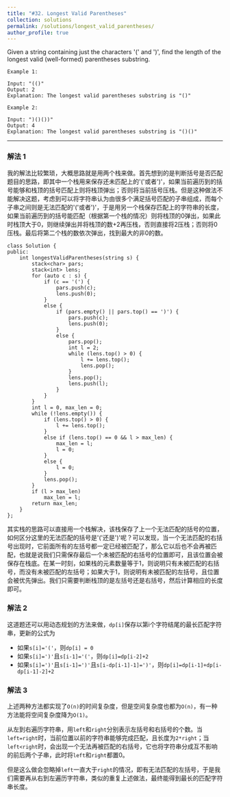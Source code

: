 ```yaml
---
title: "#32. Longest Valid Parentheses"
collection: solutions
permalink: /solutions/longest_valid_parentheses/
author_profile: true
---
```



Given a string containing just the characters '(' and ')', find the length of the longest valid (well-formed) parentheses substring.

```
Example 1:

Input: "(()"
Output: 2
Explanation: The longest valid parentheses substring is "()"
```

```
Example 2:

Input: ")()())"
Output: 4
Explanation: The longest valid parentheses substring is "()()"
```

---

### 解法 1

我的解法比较繁琐，大概思路就是用两个栈来做。首先想到的是判断括号是否匹配题目的思路，即其中一个栈用来保存还未匹配上的'('或者')'，如果当前遍历到的括号能够和栈顶的括号匹配上则将栈顶弹出；否则将当前括号压栈。但是这种做法不能解决这题，考虑到可以将字符串认为由很多个满足括号匹配的子串组成，而每个子串之间则是无法匹配的'('或者')'，于是用另一个栈保存匹配上的字符串的长度，如果当前遍历到的括号能匹配（根据第一个栈的情况）则将栈顶的0弹出，如果此时栈顶大于0，则继续弹出并将栈顶的数+2再压栈，否则直接将2压栈；否则将0压栈。最后将第二个栈的数依次弹出，找到最大的非0的数。

```
class Solution {
public:
    int longestValidParentheses(string s) {
        stack<char> pars;
        stack<int> lens;
        for (auto c : s) {
            if (c == '(') {
                pars.push(c);
                lens.push(0);
            }
            else {
                if (pars.empty() || pars.top() == ')') {
                    pars.push(c);
                    lens.push(0);
                }
                else {
                    pars.pop();
                    int l = 2;
                    while (lens.top() > 0) {
                        l += lens.top();
                        lens.pop();
                    }
                    lens.pop();
                    lens.push(l);
                }
            }
        }
        int l = 0, max_len = 0;
        while (!lens.empty()) {
            if (lens.top() > 0) {
                l += lens.top();
            }
            else if (lens.top() == 0 && l > max_len) {
                max_len = l;
                l = 0;
            }
            else {
                l = 0;
            }
            lens.pop();
        }
        if (l > max_len)
            max_len = l;
        return max_len;
    }
};
```

其实栈的思路可以直接用一个栈解决，该栈保存了上一个无法匹配的括号的位置，如何区分这里的无法匹配的括号是'('还是')'呢？可以发现，当一个无法匹配的右括号出现时，它前面所有的左括号都一定已经被匹配了，那么它以后也不会再被匹配，也就是说我们只需保存最后一个未被匹配的右括号的位置即可，且该位置会被保存在栈底。在某一时刻，如果栈的元素数量等于1，则说明只有未被匹配的右括号，而没有未被匹配的左括号；如果大于1，则说明有未被匹配的左括号，且位置会被优先弹出。我们只需要判断栈顶的是左括号还是右括号，然后计算相应的长度即可。

### 解法 2

这道题还可以用动态规划的方法来做，`dp[i]`保存以第i个字符结尾的最长匹配字符串，更新的公式为
* 如果`s[i]='('`，则`dp[i] = 0`
* 如果`s[i]=')'`且`s[i-1]='('`，则`dp[i]=dp[i-2]+2`
* 如果`s[i]=')'`且`s[i-1]=')'`且`s[i-dp[i-1]-1]=')'`，则`dp[i]=dp[i-1]+dp[i-dp[i-1]-2]+2`

### 解法 3

上述两种方法都实现了`O(n)`的时间复杂度，但是空间复杂度也都为`O(n)`，有一种方法能将空间复杂度降为`O(1)`。

从左到右遍历字符串，用`left`和`right`分别表示左括号和右括号的个数。当`left=right`时，当前位置以前的字符串能够完成匹配，且长度为`2*right`；当`left<right`时，会出现一个无法再被匹配的右括号，它也将字符串分成互不影响的前后两个子串，此时将`left`和`right`都置0。

但是这么做会忽略掉`left`一直大于`right`的情况，即有无法匹配的左括号，于是我们需要再从右到左遍历字符串，类似的重复上述做法，最终能得到最长的匹配字符串长度。